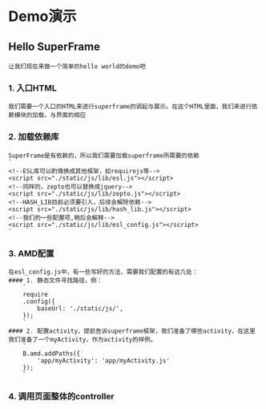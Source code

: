 # Demo演示
## Hello SuperFrame
    让我们现在来做一个简单的hello world的demo吧

### 1. 入口HTML
    我们需要一个入口的HTML来进行superframe的调起与展示。在这个HTML里面，我们来进行依赖模块的加载，与界面的相应

### 2. 加载依赖库
    SuperFrame是有依赖的，所以我们需要加载superframe所需要的依赖
    `
    <!--ESL库可以酌情换成其他框架，如requirejs等-->
    <script src="./static/js/lib/esl.js"></script>
    <!--同样的，zepto也可以替换成jquery-->
    <script src="./static/js/lib/zepto.js"></script>
    <!--HASH_LIB目前必须要引入，后续会解除依赖-->
    <script src="./static/js/lib/hash_lib.js"></script>
    <!--我们的一些配置项,稍后会解释-->
    <script src="./static/js/lib/esl_config.js"></script>
    `
### 3. AMD配置
    在esl_config.js中，有一些写好的方法，需要我们配置的有这几处：
    #### 1. 静态文件寻找路径，例：
        `
        require
        .config({
            baseUrl: './static/js/',
        });
        `
    #### 2. 配置activity，提前告诉superframe框架，我们准备了哪些activity，在这里我们准备了一个myActivity，作为activity的样例。
        `
        B.amd.addPaths({
            'app/myActivity': 'app/myActivity.js'
        });
        `
### 4. 调用页面整体的controller










